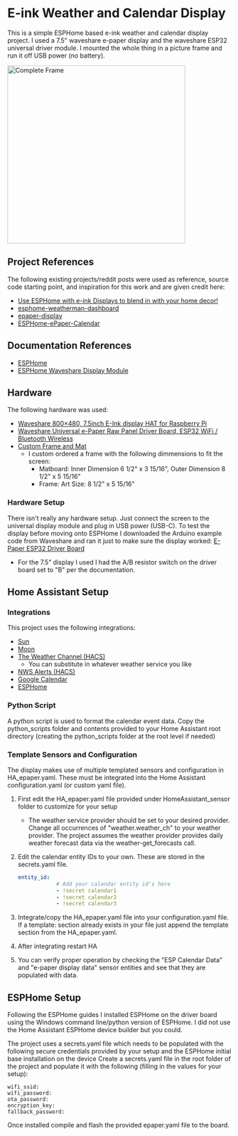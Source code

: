 # E-ink Weather and Calendar Display

This is a simple ESPHome based e-ink weather and calendar display project. I used a 7.5" waveshare e-paper display and the waveshare ESP32 universal driver module. I mounted the whole thing in a picture frame and run it off USB power (no battery).

<img src="./images/complete_frame_2.jpg" alt="Complete Frame" width="400"/>

## Project References

The following existing projects/reddit posts were used as reference, source code starting point, and inspiration for this work and are given credit here:

- [Use ESPHome with e-ink Displays to blend in with your home decor!](https://community.home-assistant.io/t/use-esphome-with-e-ink-displays-to-blend-in-with-your-home-decor/435428)
- [esphome-weatherman-dashboard](https://github.com/Madelena/esphome-weatherman-dashboard)
- [epaper-display](https://github.com/jeroen85/epaper-display)
- [ESPHome-ePaper-Calendar](https://github.com/paviro/ESPHome-ePaper-Calendar/tree/main)

## Documentation References

- [ESPHome](https://esphome.io/)
- [ESPHome Waveshare Display Module](https://esphome.io/components/display/waveshare_epaper.html)

## Hardware

The following hardware was used:

- [Waveshare 800×480, 7.5inch E-Ink display HAT for Raspberry Pi](https://www.waveshare.com/product/displays/e-paper/epaper-1/7.5inch-e-paper-hat.htm?___SID=U)
- [Waveshare Universal e-Paper Raw Panel Driver Board, ESP32 WiFi / Bluetooth Wireless](https://www.waveshare.com/product/displays/e-paper/driver-boards/e-paper-esp32-driver-board.htm)
- [Custom Frame and Mat](https://www.frameiteasy.com/)
  - I custom ordered a frame with the following dimmensions to fit the screen:
    - Matboard: Inner Dimension 6 1/2" x 3 15/16", Outer Dimension 8 1/2" x 5 15/16"
    - Frame: Art Size: 8 1/2" x 5 15/16"

### Hardware Setup

There isn't really any hardware setup. Just connect the screen to the universal display module and plug in USB power (USB-C). To test the display before moving onto ESPHome I downloaded the Arduino example code from Waveshare and ran it just to make sure the display worked: [E-Paper ESP32 Driver Board](https://www.waveshare.com/wiki/E-Paper_ESP32_Driver_Board)

- For the 7.5" display I used I had the A/B resistor switch on the driver board set to "B" per the documentation. 

## Home Assistant Setup

### Integrations

This project uses the following integrations:

- [Sun](https://www.home-assistant.io/integrations/sun)
- [Moon](https://www.home-assistant.io/integrations/moon)
- [The Weather Channel (HACS)](https://github.com/jaydeethree/Home-Assistant-weatherdotcom)
  - You can substitute in whatever weather service you like
- [NWS Alerts (HACS)](https://github.com/finity69x2/nws_alerts)
- [Google Calendar](https://www.home-assistant.io/integrations/google)
- [ESPHome](https://www.home-assistant.io/integrations/esphome)

### Python Script

A python script is used to format the calendar event data. Copy the python_scripts folder and contents provided to your Home Assistant root directory (creating the python_scripts folder at the root level if needed)

### Template Sensors and Configuration

The display makes use of multiple templated sensors and configuration in HA_epaper.yaml. These must be integrated into the Home Assistant configuration.yaml (or custom yaml file).

1. First edit the HA_epaper.yaml file provided under HomeAssistant_sensor folder to customize for your setup
    - The weather service provider should be set to your desired provider. Change all occurrences of "weather.weather_ch" to your weather provider. The project assumes the weather provider provides daily weather forecast data via the weather-get_forecasts call.
2. Edit the calendar entity IDs to your own. These are stored in the secrets.yaml file.

    ```yaml
    entity_id:
                # Add your calendar entity id's here
                - !secret calendar1
                - !secret calendar2
                - !secret calendar3
    ```

3. Integrate/copy the HA_epaper.yaml file into your configuration.yaml file. If a template: section already exists in your file just append the template section from the HA_epaper.yaml.
4. After integrating restart HA
5. You can verify proper operation by checking the "ESP Calendar Data" and "e-paper display data" sensor entities and see that they are populated with data.

## ESPHome Setup

Following the ESPHome guides I installed ESPHome on the driver board using the Windows command line/python version of ESPHome. I did not use the Home Assistant ESPHome device builder but you could.

The project uses a secrets.yaml file which needs to be populated with the following secure credentials provided by your setup and the ESPHome initial base installation on the device Create a secrets.yaml file in the root folder of the project and populate it with the following (filling in the values for your setup):

```
wifi_ssid: 
wifi_password:
ota_password: 
encryption_key: 
fallback_password: 
```

Once installed compile and flash the provided epaper.yaml file to the board.

